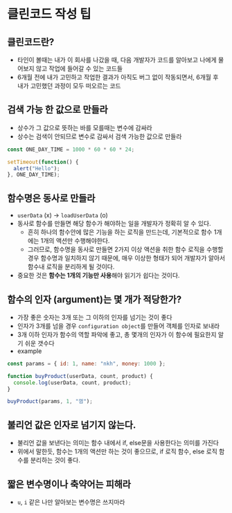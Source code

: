 # 클린코드 작성 팁

## 클린코드란?

- 타인이 볼때는 내가 이 회사를 나갔을 때, 다음 개발자가 코드를 알아보고 나에게 물어보지 않고 작업에 들어갈 수 있는 코드들
- 6개월 전에 내가 고민하고 작업한 결과가 아직도 버그 없이 작동되면서, 6개월 후 내가 고민했던 과정이 모두 떠오르는 코드

## 검색 가능 한 값으로 만들라

- 상수가 그 값으로 뜻하는 바를 모를때는 변수에 감싸라
- 상수는 검색이 안되므로 변수로 감싸서 검색 가능한 값으로 만들라

```js
const ONE_DAY_TIME = 1000 * 60 * 60 * 24;

setTimeout(function() {
  alert("Hello");
}, ONE_DAY_TIME);
```

## 함수명은 동사로 만들라

- `userData` (x) -> `loadUserData` (o)
- 동사로 함수를 만들면 해당 함수가 해야하는 일을 개발자가 정확히 알 수 있다.
  - 흔히 하나의 함수안에 많은 기능을 하는 로직을 만드는데, 기본적으로 함수 1개에는 1개의 액션만 수행해야한다.
  - 그러므로, 함수명을 동사로 만들면 2가지 이상 액션을 취한 함수 로직을 수행할경우 함수명과 일치하지 않기 때문에, 매우 이상한 형태가 되어 개발자가 알아서 함수내 로직을 분리하게 될 것이다.
- 중요한 것은 **함수는 1개의 기능만 사용**해야 읽기가 쉽다는 것이다.

## 함수의 인자 (argument)는 몇 개가 적당한가?

- 가장 좋은 숫자는 3개 또는 그 이하의 인자를 넘기는 것이 좋다
- 인자가 3개를 넘을 경우 `configuration object`를 만들어 객체를 인자로 보내라
- 3개 이하 인자가 함수의 역할 파악에 좋고, 총 몇개의 인자가 이 함수에 필요한지 알기 쉬운 갯수다
- example

```js
const params = { id: 1, name: "nkh", money: 1000 };

function buyProduct(userData, count, product) {
  console.log(userData, count, product);
}

buyProduct(params, 1, "껌");
```

## 불리언 값은 인자로 넘기지 않는다.

- 불리언 값을 보낸다는 의미는 함수 내에서 if, else문을 사용한다는 의미를 가진다
- 위에서 말한듯, 함수는 1개의 액션만 하는 것이 좋으므로, if 로직 함수, else 로직 함수를 분리하는 것이 좋다.

## 짧은 변수명이나 축약어는 피해라

- `u`, `i` 같은 나만 알아보는 변수명은 쓰지마라

<TagLinks />

<Disqus />
